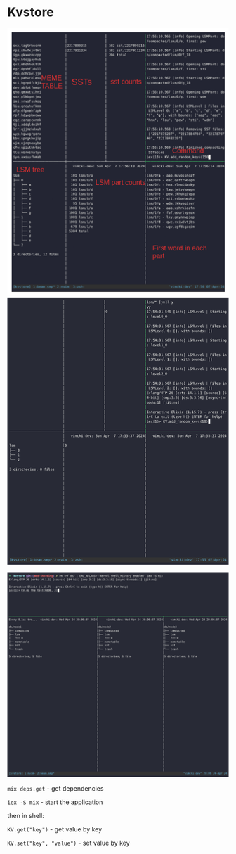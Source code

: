 # Kvstore


![demo map](demo_map.png)
![demo](demo.gif)

![demo](sharding.gif)

`mix deps.get` - get dependencies

`iex -S mix` - start the application

then in shell:

`KV.get("key")` - get value by key

`KV.set("key", "value")` - set value by key
